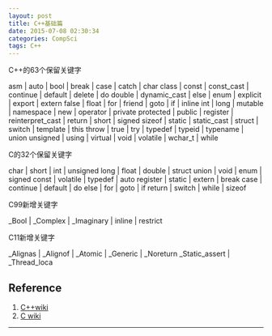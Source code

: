 ```yaml
---
layout: post
title: C++基础篇
date: 2015-07-08 02:30:34
categories: CompSci
tags: C++
---
```


C++的63个保留关键字


asm | auto | bool | break | case | catch | char 
class | const | const\_cast | continue | default | delete | do 
double | dynamic\_cast | else | enum | explicit | export | extern 
false | float | for | friend | goto | if | inline 
int | long | mutable | namespace | new | operator | private 
protected | public | register | reinterpret\_cast | return | short | signed
sizeof | static | static\_cast | struct | switch | template | this
throw | true | try | typedef | typeid | typename | union 
unsigned | using | virtual | void | volatile | wchar_t | while


C的32个保留关键字

char | short | int | unsigned
long | float | double | struct
union | void | enum | signed
const | volatile | typedef | auto
register | static | extern | break
case | continue | default | do
else | for | goto | if
return | switch | while | sizeof

C99新增关键字

_Bool | _Complex | _Imaginary | inline | restrict

C11新增关键字

_Alignas | _Alignof | _Atomic | _Generic | _Noreturn
\_Static\_assert | \_Thread\_loca


## Reference

1. [C++wiki](https://zh.wikipedia.org/zh-cn/C++)
2. [C wiki](https://zh.wikipedia.org/wiki/C%E8%AF%AD%E8%A8%80)

---
